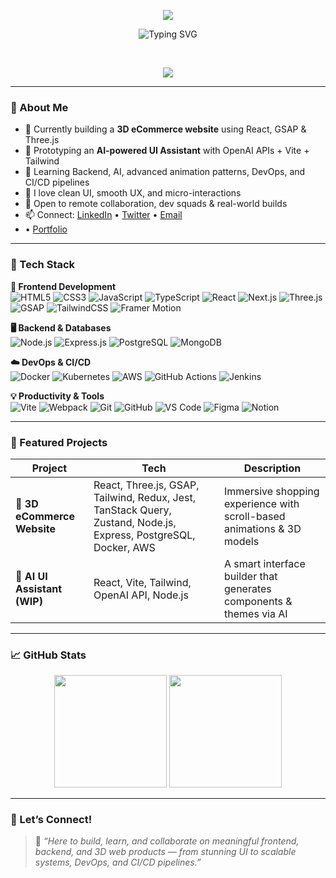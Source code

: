 <!-- Header Banner -->
<p align="center">
  <img src="https://capsule-render.vercel.app/api?type=waving&color=0:16e2e2,100:3288e6&height=200&section=header&text=Hey%20I'm%20Piyush%20🚀&fontSize=35&fontColor=ffffff" />
</p>

<!-- Typing Animation -->
<p align="center">
  <img src="https://readme-typing-svg.demolab.com?font=Fira+Code&weight=500&size=22&pause=1000&center=true&vCenter=true&width=800&lines=Web+Developer+||Immersive+3D+Web+Experiences" alt="Typing SVG" />
</p>

<br/>

<!-- 🛠️ Tech Icons -->
<p align="center">
  <img src="https://skillicons.dev/icons?i=html,css,js,react,threejs,tailwind,git,github,vscode,figma" />
</p>

---

### 🌟 About Me

- 🔭 Currently building a **3D eCommerce website** using React, GSAP & Three.js  
- 🤖 Prototyping an **AI-powered UI Assistant** with OpenAI APIs + Vite + Tailwind  
- 🌱 Learning Backend, AI, advanced animation patterns, DevOps, and CI/CD pipelines  
- 💬 I love clean UI, smooth UX, and micro-interactions  
- 🤝 Open to remote collaboration, dev squads & real-world builds  
- 📫 Connect: [LinkedIn](https://www.linkedin.com/in/piyush-patil-7a2a261b9/) • [Twitter](https://x.com/Piyushrajput710) • [Email](piyushrajput710@gmail.com)
- • [Portfolio](https://piyushrajput-portfolio.netlify.app/)

---

### 🧰 Tech Stack

**🎨 Frontend Development**  
![HTML5](https://img.shields.io/badge/HTML5-E34F26?style=flat&logo=html5&logoColor=white)
![CSS3](https://img.shields.io/badge/CSS3-1572B6?style=flat&logo=css3&logoColor=white)
![JavaScript](https://img.shields.io/badge/JavaScript-F7DF1E?style=flat&logo=javascript&logoColor=black)
![TypeScript](https://img.shields.io/badge/TypeScript-3178C6?style=flat&logo=typescript&logoColor=white)
![React](https://img.shields.io/badge/React-20232A?style=flat&logo=react)
![Next.js](https://img.shields.io/badge/Next.js-000000?style=flat&logo=nextdotjs)
![Three.js](https://img.shields.io/badge/Three.js-black?style=flat&logo=three.js)
![GSAP](https://img.shields.io/badge/GSAP-88CE02?style=flat&logo=greensock&logoColor=black)
![TailwindCSS](https://img.shields.io/badge/Tailwind-06B6D4?style=flat&logo=tailwindcss)
![Framer Motion](https://img.shields.io/badge/Framer%20Motion-black?style=flat&logo=framer)

**🖥 Backend & Databases**  
![Node.js](https://img.shields.io/badge/Node.js-339933?style=flat&logo=node.js&logoColor=white)
![Express.js](https://img.shields.io/badge/Express.js-000000?style=flat&logo=express)
![PostgreSQL](https://img.shields.io/badge/PostgreSQL-4169E1?style=flat&logo=postgresql&logoColor=white)
![MongoDB](https://img.shields.io/badge/MongoDB-47A248?style=flat&logo=mongodb&logoColor=white)

**☁️ DevOps & CI/CD**  
![Docker](https://img.shields.io/badge/Docker-2496ED?style=flat&logo=docker&logoColor=white)
![Kubernetes](https://img.shields.io/badge/Kubernetes-326CE5?style=flat&logo=kubernetes&logoColor=white)
![AWS](https://img.shields.io/badge/AWS-232F3E?style=flat&logo=amazon-aws)
![GitHub Actions](https://img.shields.io/badge/GitHub%20Actions-2088FF?style=flat&logo=github-actions&logoColor=white)
![Jenkins](https://img.shields.io/badge/Jenkins-D24939?style=flat&logo=jenkins&logoColor=white)

**💡 Productivity & Tools**  
![Vite](https://img.shields.io/badge/Vite-646CFF?style=flat&logo=vite&logoColor=white)
![Webpack](https://img.shields.io/badge/Webpack-8DD6F9?style=flat&logo=webpack&logoColor=black)
![Git](https://img.shields.io/badge/Git-F05032?style=flat&logo=git&logoColor=white)
![GitHub](https://img.shields.io/badge/GitHub-181717?style=flat&logo=github)
![VS Code](https://img.shields.io/badge/VS%20Code-007ACC?style=flat&logo=visual-studio-code)
![Figma](https://img.shields.io/badge/Figma-000000?style=flat&logo=figma)
![Notion](https://img.shields.io/badge/Notion-000000?style=flat&logo=notion)

---

### 🚀 Featured Projects

| Project | Tech | Description |
|--------|------|-------------|
| 🛒 **3D eCommerce Website** | React, Three.js, GSAP, Tailwind, Redux, Jest, TanStack Query, Zustand, Node.js, Express, PostgreSQL, Docker, AWS | Immersive shopping experience with scroll-based animations & 3D models |
| 🤖 **AI UI Assistant (WIP)** | React, Vite, Tailwind, OpenAI API, Node.js | A smart interface builder that generates components & themes via AI | 

---

### 📈 GitHub Stats

<p align="center">
  <img src="https://github-readme-stats.vercel.app/api?username=Piyush-Rajput7&show_icons=true&theme=tokyonight" height="180" />
  <img src="https://github-readme-streak-stats.herokuapp.com/?user=Piyush-Rajput7&theme=tokyonight" height="180"/>
</p>

---

### 🤝 Let’s Connect!

> 💬 *“Here to build, learn, and collaborate on meaningful frontend, backend, and 3D web products — from stunning UI to scalable systems, DevOps, and CI/CD pipelines.”*
